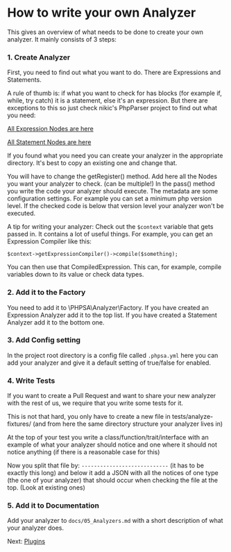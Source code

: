 # How to write your own Analyzer

This gives an overview of what needs to be done to create your own analyzer. It mainly consists of 3 steps:

### 1. Create Analyzer

First, you need to find out what you want to do. There are Expressions and Statements. 

A rule of thumb is: if what you want to check for has blocks (for example if, while, try catch) it is a statement, else it's an expression. But there are exceptions to this so just check nikic's PhpParser project to find out what you need:

[All Expression Nodes are here](https://github.com/nikic/PHP-Parser/tree/master/lib/PhpParser/Node/Expr)

[All Statement Nodes are here](https://github.com/nikic/PHP-Parser/tree/master/lib/PhpParser/Node/Stmt)

If you found what you need you can create your analyzer in the appropriate directory. It's best to copy an existing one and change that.

You will have to change the getRegister() method. Add here all the Nodes you want your analyzer to check. (can be multiple!) In the pass() method you write the code your analyzer should execute. The metadata are some configuration settings. For example you can set a minimum php version level. If the checked code is below that version level your analyzer won't be executed.

A tip for writing your analyzer: Check out the `$context` variable that gets passed in. It contains a lot of useful things. For example, you can get an Expression Compiler like this:

`$context->getExpressionCompiler()->compile($something);`

You can then use that CompiledExpression. This can, for example, compile variables down to its value or check data types.

### 2. Add it to the Factory

You need to add it to \PHPSA\Analyzer\Factory. If you have created an Expression Analyzer add it to the top list. If you have created a Statement Analyzer add it to the bottom one.

### 3. Add Config setting

In the project root directory is a config file called `.phpsa.yml` here you can add your analyzer and give it a default setting of true/false for enabled.

### 4. Write Tests

If you want to create a Pull Request and want to share your new analyzer with the rest of us, we require that you write some tests for it.

This is not that hard, you only have to create a new file in tests/analyze-fixtures/ (and from here the same directory structure your analyzer lives in)

At the top of your test you write a class/function/trait/interface with an example of what your analyzer should notice and one where it should not notice anything (if there is a reasonable case for this)

Now you split that file by: `----------------------------` (it has to be exactly this long) and below it add a JSON with all the notices of one type (the one of your analyzer) that should occur when checking the file at the top. (Look at existing ones)

### 5. Add it to Documentation

Add your analyzer to `docs/05_Analyzers.md` with a short description of what your analyzer does.

Next: [Plugins](./07_Plugins.md)
